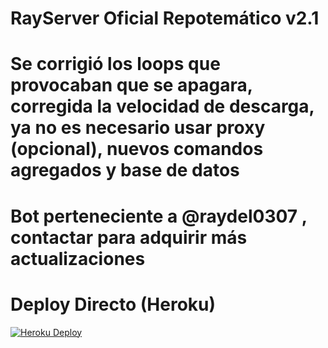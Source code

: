 # RayServer Oficial Repotemático v2.1

# Se corrigió los loops que provocaban que se apagara, corregida la velocidad de descarga, ya no es necesario usar proxy (opcional), nuevos comandos agregados y base de datos

# Bot perteneciente a @raydel0307 , contactar para adquirir más actualizaciones
# Deploy Directo (Heroku)

[![Heroku Deploy](https://www.herokucdn.com/deploy/button.svg)](https://heroku.com/deploy?template=https://github.com/alcaldia05/publickrepo)
